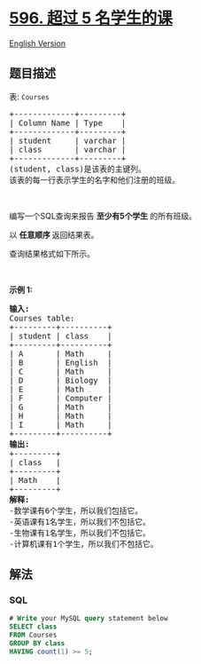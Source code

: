 # [596. 超过 5 名学生的课](https://leetcode.cn/problems/classes-more-than-5-students)

[English Version](/solution/0500-0599/0596.Classes%20More%20Than%205%20Students/README_EN.md)

## 题目描述

<!-- 这里写题目描述 -->

<p>表:&nbsp;<code>Courses</code></p>

<pre>
+-------------+---------+
| Column Name | Type    |
+-------------+---------+
| student     | varchar |
| class       | varchar |
+-------------+---------+
(student, class)是该表的主键列。
该表的每一行表示学生的名字和他们注册的班级。
</pre>

<p>&nbsp;</p>

<p>编写一个SQL查询来报告 <strong>至少有5个学生</strong> 的所有班级。</p>

<p>以 <strong>任意顺序 </strong>返回结果表。</p>

<p>查询结果格式如下所示。</p>

<p>&nbsp;</p>

<p><strong>示例 1:</strong></p>

<pre>
<strong>输入:</strong> 
Courses table:
+---------+----------+
| student | class    |
+---------+----------+
| A       | Math     |
| B       | English  |
| C       | Math     |
| D       | Biology  |
| E       | Math     |
| F       | Computer |
| G       | Math     |
| H       | Math     |
| I       | Math     |
+---------+----------+
<strong>输出:</strong> 
+---------+ 
| class &nbsp; | 
+---------+ 
| Math &nbsp; &nbsp;| 
+---------+
<strong>解释: </strong>
-数学课有6个学生，所以我们包括它。
-英语课有1名学生，所以我们不包括它。
-生物课有1名学生，所以我们不包括它。
-计算机课有1个学生，所以我们不包括它。</pre>

## 解法

<!-- 这里可写通用的实现逻辑 -->

<!-- tabs:start -->

### **SQL**

```sql
# Write your MySQL query statement below
SELECT class
FROM Courses
GROUP BY class
HAVING count(1) >= 5;
```

<!-- tabs:end -->
